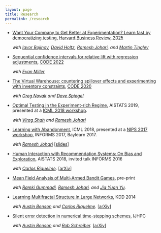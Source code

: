 ```yaml
---
layout: page
title: Research
permalink: /research
---
```


- [Want Your Company to Get Better at Experimentation? Learn fast by democratizing testing](https://hbr.org/2025/01/want-your-company-to-get-better-at-experimentation), [Harvard Business Review, 2025](https://hbr.org/)

   *with [Iavor Bojinov](https://www.hbs.edu/faculty/Pages/profile.aspx?facId=1199332), [David Holtz](https://www.daveholtz.net/), [Ramesh Johari](https://web.stanford.edu/~rjohari/), and [Martin Tingley](https://www.linkedin.com/in/martintingley)*

- [Sequential confidence intervals for relative lift with regression adjustments](/assets/pdf/code_2022_ci.pdf), [CODE 2022](https://ide.mit.edu/events/2022-conference-on-digital-experimentation-mit-codemit/)

   *with [Evan Miller](https://www.evanmiller.org/)*

- [The Virtual Warehouse: countering spillover effects and experimenting with inventory constraints](/assets/pdf/code_2020_vw.pdf), [CODE 2020](https://ide.mit.edu/events/2020-conference-on-digital-experimentation/)

   *with [Greg Novak](https://www.linkedin.com/in/gsnovak/) and [Dave Spiegel](https://www.linkedin.com/in/davespiegel/)*

- [Optimal Testing in the Experiment-rich Regime](https://arxiv.org/abs/1805.11754), AISTATS 2019, presented at a [ICML 2018 workshop](https://sites.google.com/site/faim18wscausalml/).

   *with [Virag Shah](https://virags.github.io/) and [Ramesh Johari](http://web.stanford.edu/~rjohari/)*

- [Learning with Abandonment](https://arxiv.org/abs/1802.08718), ICML 2018, presented at a [NIPS 2017 workshop](https://www.cs.cmu.edu/~nhaghtal/mlstrat/), INFORMS 2017, Baylearn 2017.

   *with [Ramesh Johari](http://web.stanford.edu/~rjohari/)*
   [[slides](https://slides.com/schmit/learning-with-abandonment/)]

- [Human Interaction with Recommendation Systems: On Bias and Exploration](http://proceedings.mlr.press/v84/schmit18a/schmit18a.pdf), AISTATS 2018, invited talk INFORMS 2016

   *with [Carlos Riquelme](http://rikel.me).*
   [[arXiv](https://arxiv.org/abs/1703.00535)]

- [Mean Field Analysis of Multi-Armed Bandit Games](http://papers.ssrn.com/sol3/papers.cfm?abstract_id=2045842), pre-print

    *with [Ramki Gummadi](http://ramki-gummadi.github.io/),
    [Ramesh Johari](http://web.stanford.edu/~rjohari/), and
    [Jia Yuan Yu](http://users.encs.concordia.ca/~jiayuan/).*

- [Learning Multifractal Structure in Large Networks](http://dl.acm.org/citation.cfm?id=2623718), KDD 2014

   *with [Austin Benson](http://www.stanford.edu/~arbenson) and [Carlos Riquelme](http://rikel.me).*
   [[arXiv](http://arxiv.org/abs/1402.6787)]

- [Silent error detection in numerical time-stepping schemes](http://hpc.sagepub.com/content/29/4/403), IJHPC

    *with [Austin Benson](http://www.stanford.edu/~arbenson) and [Rob Schreiber](http://www.labs.hpe.com/people/rob_schreiber/).*
    [[arXiv](http://arxiv.org/abs/1312.2674)]

